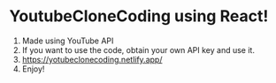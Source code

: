 # YoutubeCloneCoding using React!

1. Made using YouTube API
2. If you want to use the code, obtain your own API key and use it.
3. https://yotubeclonecoding.netlify.app/
4. Enjoy!
